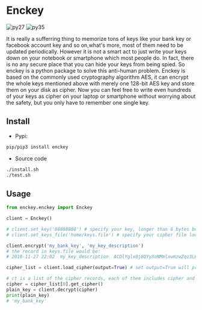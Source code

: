 # Enckey

 ![py27][py27] ![py35][py35]

It is really a sufferring thing to memorize tons of keys like your bank key or facebook account key and so on,what's more, most of them need to be updated periodically. However it is not a smart act to just write your keys down on your notebook or smartphone which most people do. In fact, there is no any secure place that you can hide your keys from being spied. So enckey is a python package to solve this anti-human problem. Enckey is based on the commonly used cryptography algorithm AES, it can encrypt the whole keys mentioned above with merely one 128-bit AES key and store them on your disk as cipher. Now you can  feel free to write even hundreds of your keys as cipher on your laptop or smartphone without worrying about the safety, but you only have to remember one single key.

## Install
* Pypi:  
 ```bash
 pip/pip3 install enckey
 ```
* Source code
```bash
./install.sh
./test.sh
```
## Usage
``` python
from enckey.enckey import Enckey

client = Enckey()

# client.set_key('88888888') # specify your key, longer than 6 bytes but shorter than 16 bytes
# client.set_keys_file('home/keys.file') # specify your cipher file location, default is '${HOME}/keys.file'

client.encrypt('my_bank_key', 'my_key_description')
# the record in keys.file would be:
# 2018-11-27 22:02	my_key_description	ACDlYglx8j6QYyXoNMmlxwmzwZqz3LW8pThpM01CmSQJKpXExlTc9EhW7k39b1qXLPMpV4pOJkL7hGRzq5SoTIdK

cipher_list = client.load_cipher(output=True) # set output=True will print your cipher records on the console

# ct is a list of the cipher records, each of them includes cipher and description field.
cipher = cipher_list[0].get_cipher()
plain_key = client.decrypt(cipher)
print(plain_key)
# 'my_bank_key'
```

[py27]: https://img.shields.io/badge/python-2.7-ff69b4.svg "python27"
[py35]: https://img.shields.io/badge/python-3.5-red.svg "python35"
